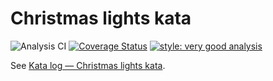 # Christmas lights kata

![Analysis CI](https://github.com/albertms10/christmas-lights-kata/workflows/Analysis%20CI/badge.svg)
[![Coverage Status](https://coveralls.io/repos/github/albertms10/christmas-lights-kata/badge.svg?branch=main)](https://coveralls.io/github/albertms10/christmas-lights-kata?branch=main)
[![style: very good analysis](https://img.shields.io/badge/style-very_good_analysis-B22C89.svg)](https://pub.dev/packages/very_good_analysis)

See [Kata log — Christmas lights kata](https://kata-log.rocks/christmas-lights-kata).
